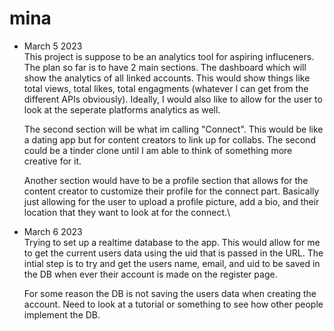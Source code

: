 # mina

- March 5 2023 \
    This project is suppose to be an analytics tool for aspiring influceners. The plan so far is to have 2 main sections. The dashboard which will show the analytics of all linked accounts. This would show things like total views, total likes, total engagments (whatever I can get from the different APIs obviously). Ideally, I would also like to allow for the user to look at the seperate platforms analytics as well.

    The second section will be what im calling "Connect". This would be like a dating app but for content creators to link up for collabs. The second could be a tinder clone until I am able to think of something more creative for it.

    Another section would have to be a profile section that allows for the content creator to customize their profile for the connect part. Basically just allowing for the user to upload a profile picture, add a bio, and their location that they want to look at for the connect.\

- March 6 2023 \
    Trying to set up a realtime database to the app. This would allow for me to get the current users data using the uid that is passed in the URL. The intial step is to try and get the users name, email, and uid to be saved in the DB when ever their account is made on the register page. 
    
    For some reason the DB is not saving the users data when creating the account. Need to look at a tutorial or something to see how other people implement the DB. 
